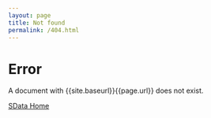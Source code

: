 ```yaml
---
layout: page
title: Not found
permalink: /404.html
---
```


# Error #

A document with {{site.baseurl}}{{page.url}} does not exist.

[SData Home]({{site.baseurl}} "Please start on Interop Home")
